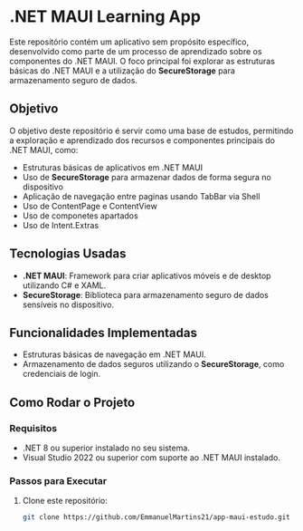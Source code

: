 # .NET MAUI Learning App

Este repositório contém um aplicativo sem propósito específico, desenvolvido como parte de um processo de aprendizado sobre os componentes do .NET MAUI. O foco principal foi explorar as estruturas básicas do .NET MAUI e a utilização do **SecureStorage** para armazenamento seguro de dados.

## Objetivo

O objetivo deste repositório é servir como uma base de estudos, permitindo a exploração e aprendizado dos recursos e componentes principais do .NET MAUI, como:

- Estruturas básicas de aplicativos em .NET MAUI
- Uso de **SecureStorage** para armazenar dados de forma segura no dispositivo
- Aplicação de navegação entre paginas usando TabBar via Shell
- Uso de ContentPage e ContentView
- Uso de componetes apartados
- Uso de Intent.Extras

## Tecnologias Usadas

- **.NET MAUI**: Framework para criar aplicativos móveis e de desktop utilizando C# e XAML.
- **SecureStorage**: Biblioteca para armazenamento seguro de dados sensíveis no dispositivo.

## Funcionalidades Implementadas

- Estruturas básicas de navegação em .NET MAUI.
- Armazenamento de dados seguros utilizando o **SecureStorage**, como credenciais de login.

## Como Rodar o Projeto

### Requisitos

- .NET 8 ou superior instalado no seu sistema.
- Visual Studio 2022 ou superior com suporte ao .NET MAUI instalado.
  
### Passos para Executar

1. Clone este repositório:
   ```bash
   git clone https://github.com/EmmanuelMartins21/app-maui-estudo.git
